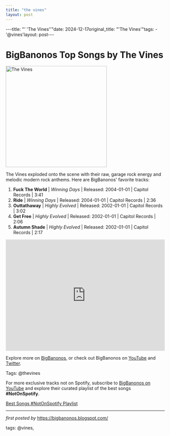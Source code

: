 ```yaml
---
title: "the vines"
layout: post
---
```

---title: "' 'The Vines''"date: 2024-12-17original_title: "'The Vines'"tags:  - '@vines'layout: post---<h1>BigBanonos Top Songs by The Vines</h1><div class="separator"> <a href="https://i.ytimg.com/vi/gAL-1o7-bKc/maxresdefault.jpg" > <img alt="The Vines" border="0" width="320" data-original-height="480" data-original-width="640" src="https://i.ytimg.com/vi/gAL-1o7-bKc/maxresdefault.jpg"/> </a></div><p>The Vines exploded onto the scene with their raw, garage rock energy and melodic modern rock anthems. Here are BigBanonos' favorite tracks:</p> <ol> <li><strong>Fuck The World</strong> | <em>Winning Days</em> | Released: 2004-01-01 | Capitol Records | 3:41</li> <li><strong>Ride</strong> | <em>Winning Days</em> | Released: 2004-01-01 | Capitol Records | 2:36</li> <li><strong>Outtathaway</strong> | <em>Highly Evolved</em> | Released: 2002-01-01 | Capitol Records | 3:02</li> <li><strong>Get Free</strong> | <em>Highly Evolved</em> | Released: 2002-01-01 | Capitol Records | 2:06</li> <li><strong>Autumn Shade</strong> | <em>Highly Evolved</em> | Released: 2002-01-01 | Capitol Records | 2:17</li></ol> <div> <iframe src="https://open.spotify.com/embed/playlist/4mmOlSgoChJtIwGPpVZQKO?utm_source=generator" width="100%" height="352" frameborder="0" allowfullscreen="" allow="autoplay; clipboard-write; encrypted-media; fullscreen; picture-in-picture" loading="lazy"></iframe></div> <p>Explore more on <a href="https://bigbanonos.blogspot.com/">BigBanonos</a>, or check out BigBanonos on <a href="https://www.youtube.com/@BigBanonos">YouTube</a> and <a href="https://x.com/bigbanonos">Twitter</a>.</p> <p>Tags: @thevines</p><!--Subscribe and Playlist Links--><div>    <p>For more exclusive tracks not on Spotify, subscribe to <a href="https://www.youtube.com/@BigBanonos" target="_blank">BigBanonos on YouTube</a> and explore their curated playlist of the best songs <strong>#NotOnSpotify</strong>.</p>    <p><a href="https://www.youtube.com/playlist?list=PLtuNtuTatqI0kFahUCbtbfenC_ET5O_tr" target="_blank">Best Songs #NotOnSpotify Playlist<br /></a></p></div><hr /><p><em>first posted by</em> <a href="https://bigbanonos.blogspot.com/" rel="noopener" target="_new">https://bigbanonos.blogspot.com/</a></p><p>tags: @vines,</p>